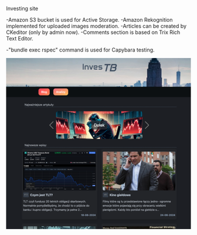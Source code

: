 Investing site

-Amazon S3 bucket is used for Active Storage.
-Amazon Rekognition implemented for uploaded images moderation.
-Articles can be created by CKeditor (only by admin now).
-Comments section is based on Trix Rich Text Editor.


-"bundle exec rspec" command is used for Capybara testing.

![App image](img_readme/investb_img.png)